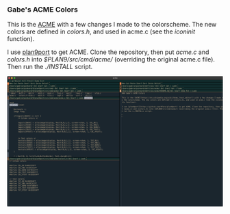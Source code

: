 ### Gabe's ACME Colors

This is the [ACME](https://en.wikipedia.org/wiki/Acme_(text_editor)) with a few changes I made to the colorscheme. The new colors are defined in *colors.h*, and used in acme.c (see the *iconinit* function).

I use [plan9port](https://github.com/9fans/plan9port) to get ACME. Clone the repository, then put *acme.c* and *colors.h* into *$PLAN9/src/cmd/acme/* (overriding the original acme.c file). Then run the *./INSTALL* script.

![Here is how it looks](acme.png)